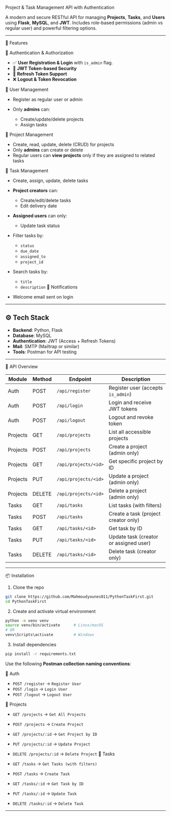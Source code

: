  Project & Task Management API with Authentication

A modern and secure RESTful API for managing **Projects**, **Tasks**, and **Users** using **Flask**, **MySQL**, and **JWT**.
Includes role-based permissions (admin vs regular user) and powerful filtering options.

---

🚀 Features

🔐 Authentication & Authorization

* ✅ **User Registration & Login** with `is_admin` flag.
* 🔑 **JWT Token-based Security**
* 🔄 **Refresh Token Support**
* ❌ **Logout & Token Revocation**

👤 User Management

* Register as regular user or admin
* Only **admins** can:

  * Create/update/delete projects
  * Assign tasks

📁 Project Management

* Create, read, update, delete (CRUD) for projects
* Only **admins** can create or delete
* Regular users can **view projects** only if they are assigned to related tasks

📌 Task Management

* Create, assign, update, delete tasks
* **Project creators** can:

  * Create/edit/delete tasks
  * Edit delivery date
* **Assigned users** can only:

  * Update task status
* Filter tasks by:

  * `status`
  * `due_date`
  * `assigned_to`
  * `project_id`
* Search tasks by:

  * `title`
  * `description`
📧 Notifications

* Welcome email sent on login

---

## ⚙️ Tech Stack

* **Backend**: Python, Flask
* **Database**: MySQL
* **Authentication**: JWT (Access + Refresh Tokens)
* **Mail**: SMTP (Mailtrap or similar)
* **Tools**: Postman for API testing

---

🧲 API Overview

| Module   | Method | Endpoint             | Description                            |
| -------- | ------ | -------------------- | -------------------------------------- |
| Auth     | POST   | `/api/register`      | Register user (accepts `is_admin`)     |
| Auth     | POST   | `/api/login`         | Login and receive JWT tokens           |
| Auth     | POST   | `/api/logout`        | Logout and revoke token                |
| Projects | GET    | `/api/projects`      | List all accessible projects           |
| Projects | POST   | `/api/projects`      | Create a project (admin only)          |
| Projects | GET    | `/api/projects/<id>` | Get specific project by ID             |
| Projects | PUT    | `/api/projects/<id>` | Update a project (admin only)          |
| Projects | DELETE | `/api/projects/<id>` | Delete a project (admin only)          |
| Tasks    | GET    | `/api/tasks`         | List tasks (with filters)              |
| Tasks    | POST   | `/api/tasks`         | Create a task (project creator only)   |
| Tasks    | GET    | `/api/tasks/<id>`    | Get task by ID                         |
| Tasks    | PUT    | `/api/tasks/<id>`    | Update task (creator or assigned user) |
| Tasks    | DELETE | `/api/tasks/<id>`    | Delete task (creator only)             |

---
📦 Installation

1. Clone the repo

```bash
git clone https://github.com/Mahmoudyounes011/PythonTaskFirst.git
cd PythonTaskFirst
```

2. Create and activate virtual environment

```bash
python -m venv venv
source venv/bin/activate      # Linux/macOS
# OR
venv\Scripts\activate         # Windows
```

3. Install dependencies

```bash
pip install -r requirements.txt
```



Use the following **Postman collection naming conventions**:

🔑 Auth

* `POST /register` → `Register User`
* `POST /login` → `Login User`
* `POST /logout` → `Logout User`

📁 Projects

* `GET /projects` → `Get All Projects`
* `POST /projects` → `Create Project`
* `GET /projects/:id` → `Get Project by ID`
* `PUT /projects/:id` → `Update Project`
* `DELETE /projects/:id` → `Delete Project`
📌 Tasks

* `GET /tasks` → `Get Tasks (with filters)`
* `POST /tasks` → `Create Task`
* `GET /tasks/:id` → `Get Task by ID`
* `PUT /tasks/:id` → `Update Task`
* `DELETE /tasks/:id` → `Delete Task`

---


